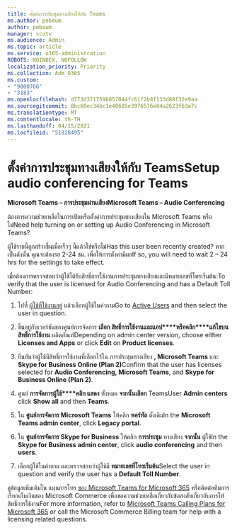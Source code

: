 ```yaml
---
title: ตั้งค่าการประชุมทางเสียงให้กับ Teams
ms.author: pebaum
author: pebaum
manager: scotv
ms.audience: Admin
ms.topic: article
ms.service: o365-administration
ROBOTS: NOINDEX, NOFOLLOW
localization_priority: Priority
ms.collection: Adm_O365
ms.custom:
- "9000766"
- "3183"
ms.openlocfilehash: d773d371759b857044fc61f2b8f133d88f32e9aa
ms.sourcegitcommit: 8bc60ec34bc1e40685e3976576e04a2623f63a7c
ms.translationtype: MT
ms.contentlocale: th-TH
ms.lasthandoff: 04/15/2021
ms.locfileid: "51828495"
---
```

# <a name="setup-audio-conferencing-for-teams"></a><span data-ttu-id="fc311-102">ตั้งค่าการประชุมทางเสียงให้กับ Teams</span><span class="sxs-lookup"><span data-stu-id="fc311-102">Setup audio conferencing for Teams</span></span>

<span data-ttu-id="fc311-103">**Microsoft Teams – การประชุมผ่านเสียง**</span><span class="sxs-lookup"><span data-stu-id="fc311-103">**Microsoft Teams – Audio Conferencing**</span></span>

<span data-ttu-id="fc311-104">ต้องการความช่วยเหลือในการเปิดหรือตั้งค่าการประชุมทางเสียงใน Microsoft Teams หรือไม่</span><span class="sxs-lookup"><span data-stu-id="fc311-104">Need help turning on or setting up Audio Conferencing in Microsoft Teams?</span></span>

<span data-ttu-id="fc311-105">ผู้ใช้รายนี้ถูกสร้างขึ้นเมื่อเร็วๆ นี้แล้วใช่หรือไม่</span><span class="sxs-lookup"><span data-stu-id="fc311-105">Has this user been recently created?</span></span>  <span data-ttu-id="fc311-106">หากเป็นดังนั้น คุณจะต้องรอ 2-24 ชม. เพื่อให้การตั้งค่ามีผล</span><span class="sxs-lookup"><span data-stu-id="fc311-106">If so, you will need to wait 2 – 24 hrs for the settings to take effect.</span></span>

<span data-ttu-id="fc311-107">เมื่อต้องการตรวจสอบว่าผู้ใช้ได้รับสิทธิ์การใช้งานการประชุมทางเสียงและมีหมายเลขที่โทรเริ่มต้น:</span><span class="sxs-lookup"><span data-stu-id="fc311-107">To verify that the user is licensed for Audio Conferencing and has a Default Toll Number:</span></span>

1. <span data-ttu-id="fc311-108">ไปที่ [ผู้ใช้ที่ใช้งานอยู่](https://admin.microsoft.com/Adminportal/Home?source=applauncher#/users) แล้วเลือกผู้ใช้ในคําถาม</span><span class="sxs-lookup"><span data-stu-id="fc311-108">Go to [Active Users](https://admin.microsoft.com/Adminportal/Home?source=applauncher#/users) and then select the user in question.</span></span>

2. <span data-ttu-id="fc311-109">ขึ้นอยู่กับเวอร์ชันของศูนย์การจัดการ **เลือก สิทธิ์การใช้งานและแอป\*\*\*\*หรือคลิก\*\*\*\*แก้ไขบนสิทธิ์การใช้งาน** ผลิตภัณฑ์</span><span class="sxs-lookup"><span data-stu-id="fc311-109">Depending on admin center version, choose either **Licenses and Apps** or click **Edit** on **Product licenses**.</span></span>

3. <span data-ttu-id="fc311-110">ยืนยันว่าผู้ใช้มีสิทธิ์การใช้งานที่เลือกไว้ใน การประชุมทางเสียง **, Microsoft Teams** และ **Skype for Business Online (Plan 2)**</span><span class="sxs-lookup"><span data-stu-id="fc311-110">Confirm that the user has licenses selected for **Audio Conferencing, Microsoft Teams**, and **Skype for Business Online (Plan 2)**.</span></span>

4. <span data-ttu-id="fc311-111">ศูนย์ **การจัดการผู้ใช้\*\*\*\*คลิก แสดง** ทั้งหมด **จากนั้นเลือก** Teams</span><span class="sxs-lookup"><span data-stu-id="fc311-111">User **Admin centers** click **Show all** and then **Teams**.</span></span>

5. <span data-ttu-id="fc311-112">ใน **ศูนย์การจัดการ Microsoft Teams** ให้คลิก **พอร์ทัล** ดั้งเดิม</span><span class="sxs-lookup"><span data-stu-id="fc311-112">In the **Microsoft Teams admin center**, click **Legacy portal**.</span></span>

6. <span data-ttu-id="fc311-113">ใน **ศูนย์การจัดการ Skype for Business** ให้คลิก **การประชุม** ทางเสียง **จากนั้น** ผู้ใช้</span><span class="sxs-lookup"><span data-stu-id="fc311-113">In the **Skype for Business admin center**, click **audio conferencing** and then **users**.</span></span>

7. <span data-ttu-id="fc311-114">เลือกผู้ใช้ในคําถาม และตรวจสอบว่าผู้ใช้มี **หมายเลขที่โทรเริ่มต้น**</span><span class="sxs-lookup"><span data-stu-id="fc311-114">Select the user in question and verify the user has a **Default Toll Number**.</span></span>

<span data-ttu-id="fc311-115">ดูข้อมูลเพิ่มเติมใน แผนการโทร [ของ Microsoft Teams for Microsoft 365](https://docs.microsoft.com/microsoftteams/calling-plans-for-office-365) หรือติดต่อทีมการเรียกเก็บเงินของ Microsoft Commerce เพื่อขอความช่วยเหลือเกี่ยวกับข้อสงสัยเกี่ยวกับการให้สิทธิ์การใช้งาน</span><span class="sxs-lookup"><span data-stu-id="fc311-115">For more information, refer to [Microsoft Teams Calling Plans for Microsoft 365](https://docs.microsoft.com/microsoftteams/calling-plans-for-office-365) or call the Microsoft Commerce Billing team for help with a licensing related questions.</span></span>